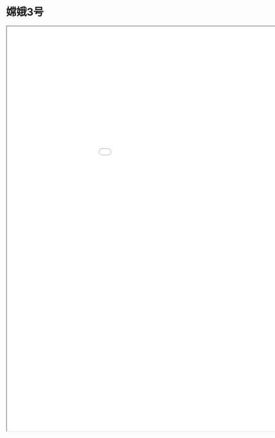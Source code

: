 
# 嫦娥3号
<div class="pdf-class">
    <iframe  src=\texpdf\part-sxjm-chap-change3hao.pdf width="1100" height="1100">
    </iframe>
</div>
